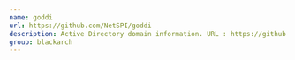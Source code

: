 ```yaml
---
name: goddi
url: https://github.com/NetSPI/goddi
description: Active Directory domain information. URL : https://github.com/NetSPI/goddi Groups : blackarch blackarch-recon blackarch-windows
group: blackarch
---
```

